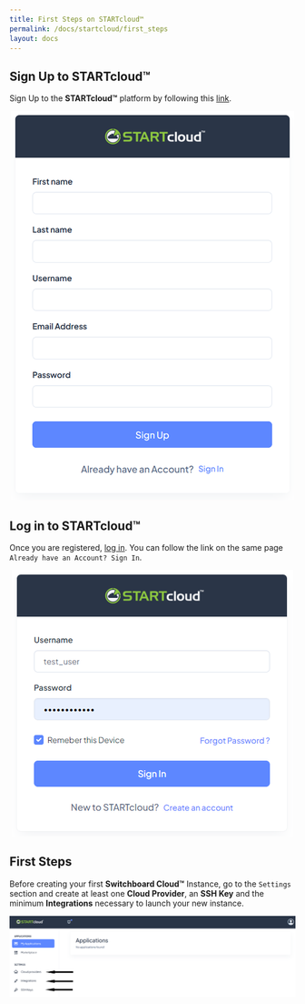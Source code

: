 ```yaml
---
title: First Steps on STARTcloud™
permalink: /docs/startcloud/first_steps
layout: docs
---
```


## Sign Up to STARTcloud™


Sign Up to the **STARTcloud™** platform by following this [link](http://startcloud.com/registration).


<p align="center">
  <img class="img-sm" src="./../../images/docs/first_steps/startcloud_signup.png" />
</p>


## Log in to STARTcloud™


Once you are registered, [log in](http://startcloud.com/login). You can follow the link on the same page `Already have an Account? Sign In`.


<p align="center">
  <img class="img-sm" src="./../../images/docs/first_steps/startcloud_login.png" />
</p>


## First Steps


Before creating your first **Switchboard Cloud™** Instance, go to the `Settings` section and create at least one **Cloud Provider**, an **SSH Key** and the minimum **Integrations** necessary to launch your new instance.


![Screenshot: Startcloud™ My Application](./../../images/docs/first_steps/startcloud_main.png)

